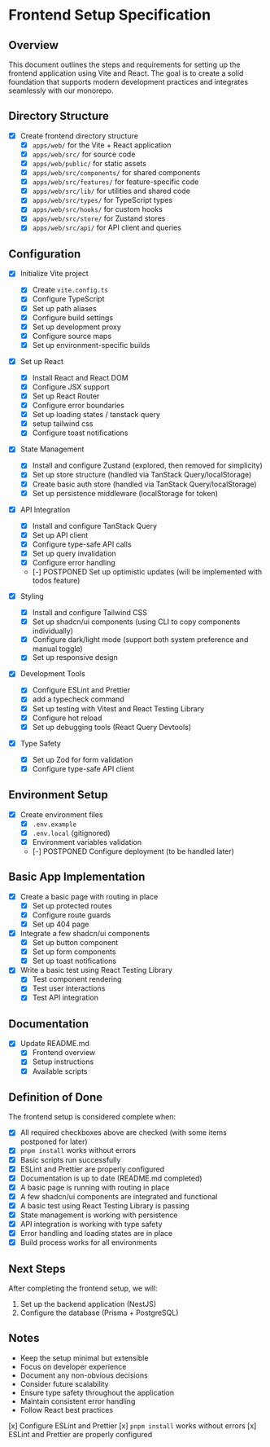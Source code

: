 # Frontend Setup Specification

## Overview

This document outlines the steps and requirements for setting up the frontend application using Vite and React. The goal is to create a solid foundation that supports modern development practices and integrates seamlessly with our monorepo.

## Directory Structure

- [x] Create frontend directory structure
  - [x] `apps/web/` for the Vite + React application
  - [x] `apps/web/src/` for source code
  - [x] `apps/web/public/` for static assets
  - [x] `apps/web/src/components/` for shared components
  - [x] `apps/web/src/features/` for feature-specific code
  - [x] `apps/web/src/lib/` for utilities and shared code
  - [x] `apps/web/src/types/` for TypeScript types
  - [x] `apps/web/src/hooks/` for custom hooks
  - [x] `apps/web/src/store/` for Zustand stores
  - [x] `apps/web/src/api/` for API client and queries

## Configuration

- [x] Initialize Vite project

  - [x] Create `vite.config.ts`
  - [x] Configure TypeScript
  - [x] Set up path aliases
  - [x] Configure build settings
  - [x] Set up development proxy
  - [x] Configure source maps
  - [x] Set up environment-specific builds

- [x] Set up React

  - [x] Install React and React DOM
  - [x] Configure JSX support
  - [x] Set up React Router
  - [x] Configure error boundaries
  - [x] Set up loading states / tanstack query
  - [x] setup tailwind css
  - [x] Configure toast notifications

- [x] State Management

  - [x] Install and configure Zustand (explored, then removed for simplicity)
  - [x] Set up store structure (handled via TanStack Query/localStorage)
  - [x] Create basic auth store (handled via TanStack Query/localStorage)
  - [x] Set up persistence middleware (localStorage for token)

- [x] API Integration

  - [x] Install and configure TanStack Query
  - [x] Set up API client
  - [x] Configure type-safe API calls
  - [x] Set up query invalidation
  - [x] Configure error handling
  - [-] POSTPONED Set up optimistic updates (will be implemented with todos feature)

- [x] Styling

  - [x] Install and configure Tailwind CSS
  - [x] Set up shadcn/ui components (using CLI to copy components individually)
  - [x] Configure dark/light mode (support both system preference and manual toggle)
  - [x] Set up responsive design

- [x] Development Tools

  - [x] Configure ESLint and Prettier
  - [x] add a typecheck command
  - [x] Set up testing with Vitest and React Testing Library
  - [x] Configure hot reload
  - [x] Set up debugging tools (React Query Devtools)

- [x] Type Safety
  - [x] Set up Zod for form validation
  - [x] Configure type-safe API client

## Environment Setup

- [x] Create environment files
  - [x] `.env.example`
  - [x] `.env.local` (gitignored)
  - [x] Environment variables validation
  - [-] POSTPONED Configure deployment (to be handled later)

## Basic App Implementation

- [x] Create a basic page with routing in place
  - [x] Set up protected routes
  - [x] Configure route guards
  - [x] Set up 404 page
- [x] Integrate a few shadcn/ui components
  - [x] Set up button component
  - [x] Set up form components
  - [x] Set up toast notifications
- [x] Write a basic test using React Testing Library
  - [x] Test component rendering
  - [x] Test user interactions
  - [x] Test API integration

## Documentation

- [x] Update README.md
  - [x] Frontend overview
  - [x] Setup instructions
  - [x] Available scripts

## Definition of Done

The frontend setup is considered complete when:

- [x] All required checkboxes above are checked (with some items postponed for later)
- [x] `pnpm install` works without errors
- [x] Basic scripts run successfully
- [x] ESLint and Prettier are properly configured
- [x] Documentation is up to date (README.md completed)
- [x] A basic page is running with routing in place
- [x] A few shadcn/ui components are integrated and functional
- [x] A basic test using React Testing Library is passing
- [x] State management is working with persistence
- [x] API integration is working with type safety
- [x] Error handling and loading states are in place
- [x] Build process works for all environments

## Next Steps

After completing the frontend setup, we will:

1. Set up the backend application (NestJS)
2. Configure the database (Prisma + PostgreSQL)

## Notes

- Keep the setup minimal but extensible
- Focus on developer experience
- Document any non-obvious decisions
- Consider future scalability
- Ensure type safety throughout the application
- Maintain consistent error handling
- Follow React best practices

[x] Configure ESLint and Prettier
[x] `pnpm install` works without errors
[x] ESLint and Prettier are properly configured
